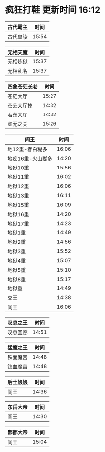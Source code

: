 # 疯狂打鞋 更新时间 16:12

| 古代霸主   | 时间    |
|--------|-------|
| 古代皇陵 | 15:54 |

| 无相天魔   | 时间    |
|--------|-------|
| 无相炼狱 | 15:37 |
| 无相乱名 | 15:37 |

| 四象苍茫长老   | 时间    |
|--------|-------|
| 苍茫大厅 | 15:27 |
| 苍茫大厅掉 | 14:32 |
| 若东大厅 | 14:32 |
| 虚无之关 | 15:26 |

| 间王   | 时间    |
|--------|-------|
| 地12重-春白糊多 | 16:06 |
| 地疙16重-火山糊多 | 14:20 |
| 地狱10重 | 15:56 |
| 地狱11重 | 16:02 |
| 地狱12重 | 16:06 |
| 地狱13重 | 16:11 |
| 地狱15重 | 16:09 |
| 地狱16重 | 14:20 |
| 地狱17重 | 14:23 |
| 地狱1重 | 14:49 |
| 地狱2重 | 14:56 |
| 地狱3重 | 15:52 |
| 地狱4重 | 15:07 |
| 地狱5重 | 15:10 |
| 地狱8重 | 15:17 |
| 地狱重 | 14:49 |
| 交王 | 14:38 |
| 阎王 | 16:06 |

| 叹息之王   | 时间    |
|--------|-------|
| 叹息回廊 | 14:51 |

| 猛魔之王   | 时间    |
|--------|-------|
| 铁面魔宫 | 14:48 |
| 铁血魔宫 | 14:48 |

| 后土娘娘   | 时间    |
|--------|-------|
| 阎王 | 14:36 |

| 东岳大帝   | 时间    |
|--------|-------|
| 阎王 | 14:30 |

| 酆都大帝   | 时间    |
|--------|-------|
| 阎王 | 15:04 |